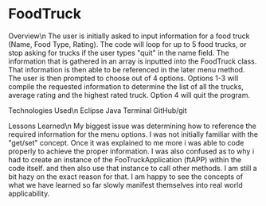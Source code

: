 # FoodTruck

Overview\n
The user is initially asked to input information for a food truck (Name, Food Type, Rating).
The code will loop for up to 5 food trucks, or stop asking for trucks if the user types "quit" in the
name field.
The information that is gathered in an array is inputted into the FoodTruck class. That information is then able to be referenced in the later menu method. The user is then prompted to choose out of 4 options. Options 1-3 will compile the requested information to determine the list of all the trucks, average rating and the highest rated truck. Option 4 will quit the program.

Technologies Used\n
Eclipse
Java
Terminal
GitHub/git

Lessons Learned\n
My biggest issue was determining how to reference the required information for the menu options. I was not initially familiar with the "get/set" concept. Once it was explained to me more i was able to code properly to achieve the proper information.
I was also confused as to why i had to create an instance of the FooTruckApplication (ftAPP) within the code itself.  and then also use that instance to call other methods. I am still a bit hazy on the exact reason for that.
I am happy to see the concepts of what we have learned so far slowly manifest themselves into real world applicability.  
